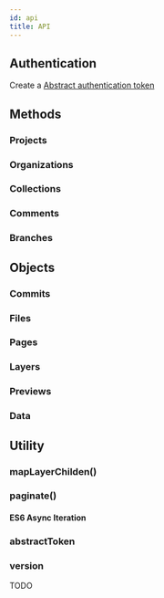 ```yaml
---
id: api
title: API
---
```

## Authentication

Create a [Abstract authentication token](https://app.goabstract.com)

## Methods

### Projects

### Organizations

### Collections

### Comments

### Branches

## Objects

### Commits

### Files

### Pages

### Layers

### Previews

### Data

## Utility

### mapLayerChilden()

### paginate()

#### ES6 Async Iteration

### abstractToken

### version

TODO
